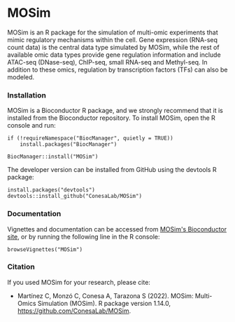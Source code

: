 # MOSim
MOSim is an R package for the simulation of multi-omic experiments that mimic regulatory mechanisms within the cell. 
Gene expression (RNA-seq count data) is the central data type simulated by MOSim, while the rest of available omic data types 
provide gene regulation information and include ATAC-seq (DNase-seq), ChIP-seq, small RNA-seq and Methyl-seq. In addition to these omics, 
regulation by transcription factors (TFs) can also be modeled.

### Installation

MOSim is a Bioconductor R package, and we strongly recommend that it is installed from the Bioconductor repository. 
To install MOSim, open the R console and run:

  ```
  if (!requireNamespace("BiocManager", quietly = TRUE)) 
      install.packages("BiocManager")

  BiocManager::install("MOSim")
  ```

The developer version can be installed from GitHub using the devtools R package:
	
  ```
  install.packages("devtools")
  devtools::install_github("ConesaLab/MOSim")
  ```

### Documentation

Vignettes and documentation can be accessed from [MOSim's Bioconductor site](http://bioconductor.org/packages/release/bioc/html/MOSim.html), 
or by running the following line in the R console:

	browseVignettes("MOSim")


### Citation

If you used MOSim for your research, please cite:

- Martínez C, Monzó C, Conesa A, Tarazona S (2022). MOSim: Multi-Omics Simulation (MOSim). R package version 1.14.0, https://github.com/ConesaLab/MOSim.
